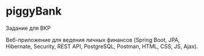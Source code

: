 # piggyBank

Задание для ВКР

Веб-приложение для ведения личных финансов (Spring Boot, JPA, Hibernate, Security, REST API, PostgreSQL, Postman, HTML, CSS, JS, Ajax). 
